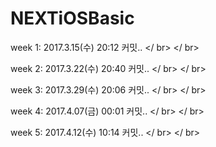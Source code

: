 # NEXTiOSBasic

week 1: 2017.3.15(수) 20:12 커밋.. </ br> </ br>

week 2: 2017.3.22(수) 20:40 커밋.. </ br> </ br>

week 3: 2017.3.29(수) 20:06 커밋.. </ br> </ br>

week 4: 2017.4.07(금) 00:01 커밋.. </ br> </ br>

week 5: 2017.4.12(수) 10:14 커밋.. </ br> </ br>
